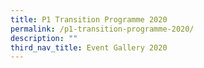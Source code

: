 ```yaml
---
title: P1 Transition Programme 2020
permalink: /p1-transition-programme-2020/
description: ""
third_nav_title: Event Gallery 2020
---
```

